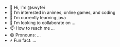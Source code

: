 - 👋 Hi, I’m @swyfei
- 👀 I’m interested in animes, online games, and coding
- 🌱 I’m currently learning java
- 💞️ I’m looking to collaborate on ...
- 📫 How to reach me ...
- 😄 Pronouns: ...
- ⚡ Fun fact: ...

<!---
swyfei/swyfei is a ✨ special ✨ repository because its `README.md` (this file) appears on your GitHub profile.
You can click the Preview link to take a look at your changes.
--->

